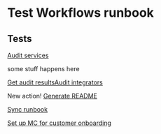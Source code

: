 # Test Workflows runbook

## Tests
[Audit services](https://console.transposit.com/mc/t/transposit-eng/actions/audit_services)

some stuff happens here

[Get audit results](https://console.transposit.com/mc/t/transposit-eng/actions/get_audit_results)[Audit integrators](https://console.transposit.com/mc/t/transposit-eng/actions/audit_integrators)

New action!
[Generate README](https://console.transposit.com/mc/t/transposit-eng/actions/generate_readme)

[Sync runbook](https://console.transposit.com/mc/t/transposit-eng/actions/sync_runbook)

[Set up MC for customer onboarding](https://console.transposit.com/mc/t/transposit-eng/actions/set_up_mc_for_customer_onboard)

